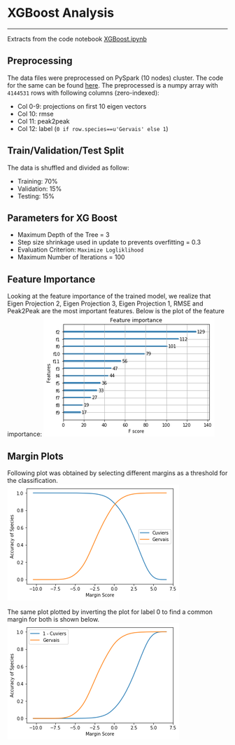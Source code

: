 # XGBoost Analysis
---
Extracts from the code notebook [XGBoost.ipynb](./XGBoost.ipynb)

## Preprocessing
The data files were preprocessed on PySpark (10 nodes) cluster. The code for the same can be found [here](./emr_processing/DataProcessing.ipynb). The preprocessed is a numpy array with `4144531` rows with following columns (zero-indexed):
* Col 0-9: projections on first 10 eigen vectors
* Col 10: rmse
* Col 11: peak2peak
* Col 12: label (`0 if row.species==u'Gervais' else 1`)

## Train/Validation/Test Split
The data is shuffled and divided as follow:
* Training: 70%
* Validation: 15%
* Testing: 15%

## Parameters for XG Boost
* Maximum Depth of the Tree = 3
* Step size shrinkage used in update to prevents overfitting = 0.3
* Evaluation Criterion: `Maximize Logliklihood`
* Maximum Number of Iterations = 100

## Feature Importance
Looking at the feature importance of the trained model, we realize that Eigen Projection 2, Eigen Projection 3, Eigen Projection 1, RMSE and Peak2Peak are the most important features. Below is the plot of the feature importance:
![Feature Importance](./img/feature_importance.png)

## Margin Plots
Following plot was obtained by selecting different margins as a threshold for the classification.
![Margin Plot](./img/margin1.png)

The same plot plotted by inverting the plot for label 0 to find a common margin for both is shown below.
![Margin Plot Label 0 Inverted](./img/margin2.png)
